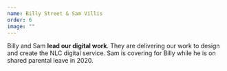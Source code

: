 ```yaml
---
name: Billy Street & Sam Villis
order: 6
image: ""
---
```

Billy and Sam **lead our digital work**. They are delivering our work to design and create the NLC digital service. Sam is covering for Billy while he is on shared parental leave in 2020.